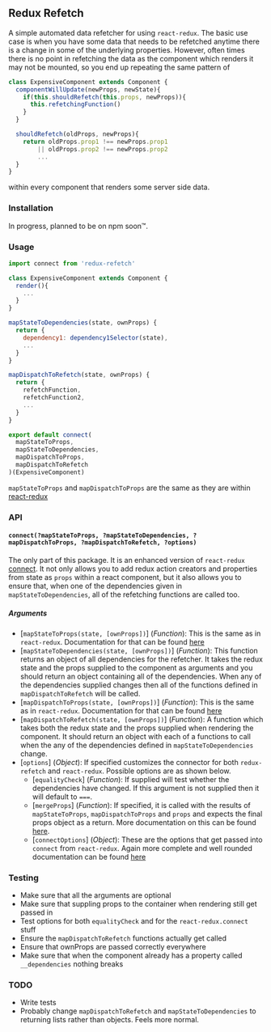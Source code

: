 ## Redux Refetch

A simple automated data refetcher for using `react-redux`. The basic use case is when you have some data that needs to be refetched anytime there is a change in some of the underlying properties. However, often times there is no point in refetching the data as the component which renders it may not be mounted, so you end up repeating the same pattern of

```JavaScript
class ExpensiveComponent extends Component {
  componentWillUpdate(newProps, newState){
    if(this.shouldRefetch(this.props, newProps)){
      this.refetchingFunction()
    }
  }

  shouldRefetch(oldProps, newProps){
    return oldProps.prop1 !== newProps.prop1
        || oldProps.prop2 !== newProps.prop2
        ...
  }
}

```

within every component that renders some server side data.

### Installation

In progress, planned to be on npm soon™.

### Usage

```JavaScript
import connect from 'redux-refetch'

class ExpensiveComponent extends Component {
  render(){
    ...
  }
}

mapStateToDependencies(state, ownProps) {
  return {
    dependency1: dependency1Selector(state),
    ...
  }
}

mapDispatchToRefetch(state, ownProps) {
  return {
    refetchFunction,
    refetchFunction2,
    ...
  }
}

export default connect(
  mapStateToProps,
  mapStateToDependencies,
  mapDispatchToProps,
  mapDispatchToRefetch
)(ExpensiveComponent)
```

`mapStateToProps` and `mapDispatchToProps` are the same as they are within [react-redux](https://github.com/reactjs/react-redux/blob/master/docs/api.md#connectmapstatetoprops-mapdispatchtoprops-mergeprops-options)


### API

#### `connect(?mapStateToProps, ?mapStateToDependencies, ?mapDispatchToProps, ?mapDispatchToRefetch, ?options)`

The only part of this package. It is an enhanced version of `react-redux` [connect](https://github.com/reactjs/react-redux/blob/master/docs/api.md#connectmapstatetoprops-mapdispatchtoprops-mergeprops-options). It not only allows you to add redux action creators and properties from state as `props` within a react component, but it also allows you to ensure that, when one of the dependencies given in `mapStateToDependencies`, all of the refetching functions are called too.

##### Arguments

* [`mapStateToProps(state, [ownProps])`] (*Function*): This is the same as in `react-redux`. Documentation for that can be found [here](https://github.com/reactjs/react-redux/blob/master/docs/api.md#arguments)
* [`mapStateToDependencies(state, [ownProps])`] (*Function*): This function returns an object of all dependencies for the refetcher. It takes the redux state and the props supplied to the component as arguments and you should return an object containing all of the dependencies. When any of the dependencies supplied changes then all of the functions defined in `mapDispatchToRefetch` will be called.
* [`mapDispatchToProps(state, [ownProps])`] (*Function*): This is the same as in `react-redux`. Documentation for that can be found [here](https://github.com/reactjs/react-redux/blob/master/docs/api.md#arguments)
* [`mapDispatchToRefetch(state, [ownProps])`] (*Function*): A function which takes both the redux state and the props supplied when rendering the component. It should return an object with each of a functions to call when the any of the dependencies defined in `mapStateToDependencies` change.
* [`options`] (*Object*): If specified customizes the connector for both `redux-refetch` and `react-redux`. Possible options are as shown below.
  * [`equalityCheck`] (*Function*): If supplied will test whether the dependencies have changed. If this argument is not supplied then it will default to `===`.
  * [`mergeProps`] (*Function*): If specified, it is called with the results of `mapStateToProps`, `mapDispatchToProps` and `props` and expects the final props object as a return. More documentation on this can be found [here](https://github.com/reactjs/react-redux/blob/master/docs/api.md#arguments).
  * [`connectOptions`] (*Object*): These are the options that get passed into `connect` from `react-redux`. Again more complete and well rounded documentation can be found [here](https://github.com/reactjs/react-redux/blob/master/docs/api.md#arguments)

### Testing

* Make sure that all the arguments are optional
* Make sure that suppling props to the container when rendering still get passed in
* Test options for both `equalityCheck` and for the `react-redux.connect` stuff
* Ensure the `mapDispatchToRefetch` functions actually get called
* Ensure that ownProps are passed correctly everywhere
* Make sure that when the component already has a property called `__dependencies` nothing breaks


### TODO
* Write tests
* Probably change `mapDispatchToRefetch` and `mapStateToDependencies` to returning lists rather than objects. Feels more normal.
